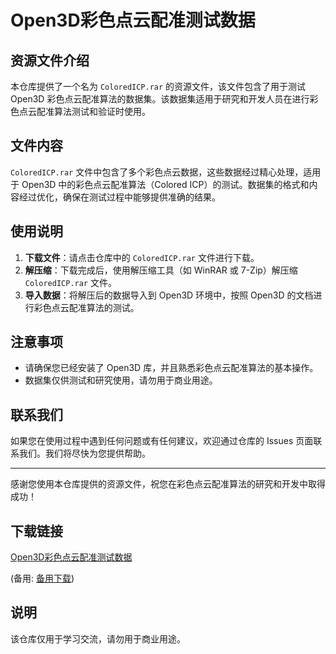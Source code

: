 # Open3D彩色点云配准测试数据

## 资源文件介绍

本仓库提供了一个名为 `ColoredICP.rar` 的资源文件，该文件包含了用于测试 Open3D 彩色点云配准算法的数据集。该数据集适用于研究和开发人员在进行彩色点云配准算法测试和验证时使用。

## 文件内容

`ColoredICP.rar` 文件中包含了多个彩色点云数据，这些数据经过精心处理，适用于 Open3D 中的彩色点云配准算法（Colored ICP）的测试。数据集的格式和内容经过优化，确保在测试过程中能够提供准确的结果。

## 使用说明

1. **下载文件**：请点击仓库中的 `ColoredICP.rar` 文件进行下载。
2. **解压缩**：下载完成后，使用解压缩工具（如 WinRAR 或 7-Zip）解压缩 `ColoredICP.rar` 文件。
3. **导入数据**：将解压后的数据导入到 Open3D 环境中，按照 Open3D 的文档进行彩色点云配准算法的测试。

## 注意事项

- 请确保您已经安装了 Open3D 库，并且熟悉彩色点云配准算法的基本操作。
- 数据集仅供测试和研究使用，请勿用于商业用途。

## 联系我们

如果您在使用过程中遇到任何问题或有任何建议，欢迎通过仓库的 Issues 页面联系我们。我们将尽快为您提供帮助。

---

感谢您使用本仓库提供的资源文件，祝您在彩色点云配准算法的研究和开发中取得成功！

## 下载链接
[Open3D彩色点云配准测试数据](https://pan.quark.cn/s/c0849f9e91f5) 

(备用: [备用下载](https://pan.baidu.com/s/1s5PywK7bRpqaum9h8CjrFg?pwd=1234))

## 说明

该仓库仅用于学习交流，请勿用于商业用途。
